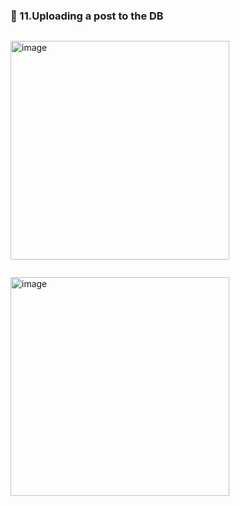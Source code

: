 ### 🔷 11.Uploading a post to the DB

```swift

```

<img width="350" alt="image" src="">

```swift

```

<img width="350" alt="image" src="">

